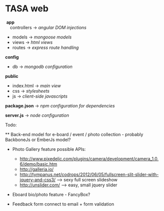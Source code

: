 TASA web
=======

&nbsp;**app**  
&nbsp;&nbsp;&nbsp;&nbsp;controllers   -> *angular DOM injections*
* models        -> *mongoose models*
* views         -> *html views*
* routes        -> *express route handling*
 
**config**

* db            -> *mongodb configuration*
 
**public**

* index.html    -> *main view*
* css           -> *stylesheets*
* js            -> *client-side javascripts*
 
**package.json**      -> *npm configuration for dependencies*

**server.js**         -> *node configuration*


Todo:

** Back-end model for e-board / event / photo collection - probably BackboneJs or EmberJs model?
* Photo Gallery feature
  possible APIs:
  - http://www.pixedelic.com/plugins/camera/development/camera_1.0.6/demo/basic.htm
  - http://galleria.io/
  - http://tympanus.net/codrops/2012/06/05/fullscreen-slit-slider-with-jquery-and-css3/ --> sexy full screen slideshow
  - http://unslider.com/ --> easy, small jquery slider


* Eboard bio/photo feature - FancyBox?
* Feedback form connect to email + form validation
